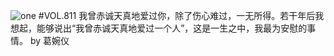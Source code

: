 ![one](http://image.wufazhuce.com/FvvHNY0XtCl1JLFfTR4KqnCmCI6Z)
#VOL.811
我曾赤诚天真地爱过你，除了伤心难过，一无所得。若干年后我想起，能够说出“我曾赤诚天真地爱过一个人”，这是一生之中，我最为安慰的事情。 by 葛婉仪